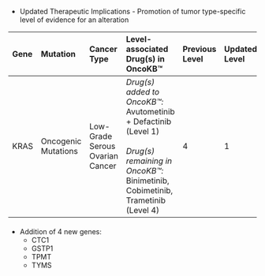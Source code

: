 - Updated Therapeutic Implications - Promotion of tumor type-specific level of evidence for an alteration

| Gene | Mutation            | Cancer Type                     | Level-associated Drug(s) in OncoKB™                                                                                                                                 | Previous Level | Updated Level | Evidence                                                                                                                                                                                                                                                                                                                                                                                                          |
| :--- | :------------------ | :------------------------------ | :------------------------------------------------------------------------------------------------------------------------------------------------------------------ | :------------- | :------------ | :---------------------------------------------------------------------------------------------------------------------------------------------------------------------------------------------------------------------------------------------------------------------------------------------------------------------------------------------------------------------------------------------------------------- |
| KRAS | Oncogenic Mutations | Low-Grade Serous Ovarian Cancer | _Drug(s) added to OncoKB™:_<br/> Avutometinib \+ Defactinib (Level 1\)<br/><br/>_Drug(s) remaining in OncoKB™:_<br/>Binimetinib, Cobimetinib, Trametinib (Level 4\) | 4              | 1             | [FDA approval of avutometinib plus defactinib](https://www.fda.gov/drugs/resources-information-approved-drugs/fda-grants-accelerated-approval-combination-avutometinib-and-defactinib-kras-mutated-recurrent-low); Abstract: [Grisham et al. Abstract \#814605, 2025 SGO Annual Meeting on Women’s Cancer](https://www.verastem.com/wp-content/uploads/2025/03/RAMP-201-Oral-Presentation-SGO-2025_03.17.25f.pdf) |

####

- Addition of 4 new genes:
  - CTC1
  - GSTP1
  - TPMT
  - TYMS
